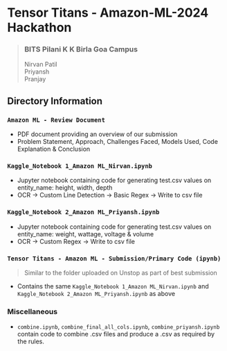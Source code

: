 # Tensor Titans - Amazon-ML-2024 Hackathon
> ### BITS Pilani K K Birla Goa Campus <br>
> Nirvan Patil  <br>
> Priyansh <br>
> Pranjay


## Directory Information

### `Amazon ML - Review Document`
* PDF document providing an overview of our submission
* Problem Statement, Approach, Challenges Faced, Models Used, Code Explanation & Conclusion

### `Kaggle_Notebook 1_Amazon ML_Nirvan.ipynb`
* Jupyter notebook containing code for generating test.csv values on entity_name: height, width, depth
* OCR -> Custom Line Detection -> Basic Regex -> Write to csv file

### `Kaggle_Notebook 2_Amazon ML_Priyansh.ipynb`
* Jupyter notebook containing code for generating test.csv values on entity_name: weight, wattage, voltage & volume
* OCR -> Custom Regex -> Write to csv file

### `Tensor Titans - Amazon ML - Submission/Primary Code (ipynb)`
> Similar to the folder uploaded on Unstop as part of best submission
* Contains the same `Kaggle_Notebook 1_Amazon ML_Nirvan.ipynb` and `Kaggle_Notebook 2_Amazon ML_Priyansh.ipynb` as above

### Miscellaneous 
* `combine.ipynb`, `combine_final_all_cols.ipynb`, `combine_priyansh.ipynb` contain code to combine .csv files and produce
  a .csv as required by the rules.
